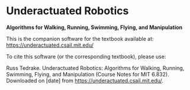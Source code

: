 <!-- Remember, this produces the front page on github, dockerhub, and pypi. -->

# Underactuated Robotics

**Algorithms for Walking, Running, Swimming, Flying, and Manipulation**

This is the companion software for the textbook available at:
https://underactuated.csail.mit.edu/

To cite this software (or the corresponding textbook), please use:

Russ Tedrake. Underactuated Robotics: Algorithms for Walking, Running,
Swimming, Flying, and Manipulation (Course Notes for MIT 6.832).
Downloaded on [date] from <https://underactuated.csail.mit.edu/>.
